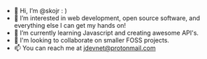 - 👋 Hi, I’m @skojr : )
- 👀 I’m interested in web development, open source software, and everything else I can get my hands on!
- 🌱 I’m currently learning Javascript and creating awesome API's.
- 💞️ I'm looking to collaborate on smaller FOSS projects.
- 📫 You can reach me at jdevnet@protonmail.com

<!---
skojr/skojr is a ✨ special ✨ repository because its `README.md` (this file) appears on your GitHub profile.
You can click the Preview link to take a look at your changes.
--->
